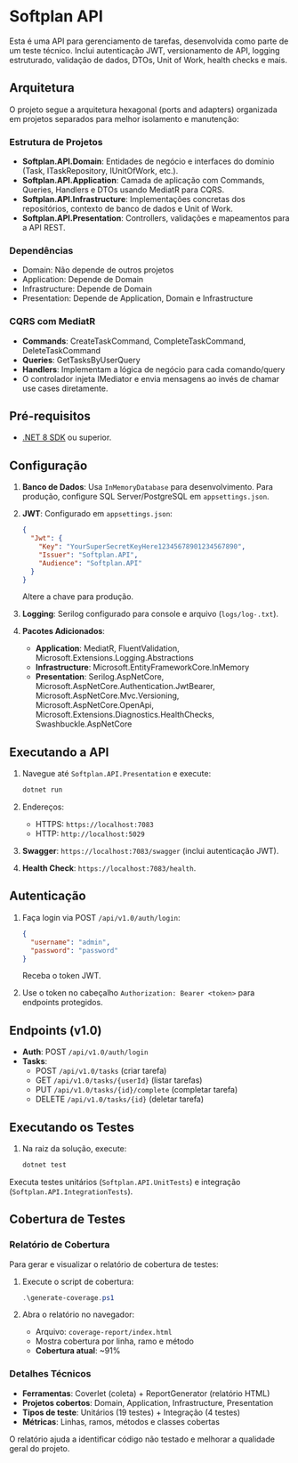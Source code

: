 # Softplan API

Esta é uma API para gerenciamento de tarefas, desenvolvida como parte de um teste técnico. Inclui autenticação JWT, versionamento de API, logging estruturado, validação de dados, DTOs, Unit of Work, health checks e mais.

## Arquitetura

O projeto segue a arquitetura hexagonal (ports and adapters) organizada em projetos separados para melhor isolamento e manutenção:

### Estrutura de Projetos
- **Softplan.API.Domain**: Entidades de negócio e interfaces do domínio (Task, ITaskRepository, IUnitOfWork, etc.).
- **Softplan.API.Application**: Camada de aplicação com Commands, Queries, Handlers e DTOs usando MediatR para CQRS.
- **Softplan.API.Infrastructure**: Implementações concretas dos repositórios, contexto de banco de dados e Unit of Work.
- **Softplan.API.Presentation**: Controllers, validações e mapeamentos para a API REST.

### Dependências
- Domain: Não depende de outros projetos
- Application: Depende de Domain
- Infrastructure: Depende de Domain
- Presentation: Depende de Application, Domain e Infrastructure

### CQRS com MediatR

- **Commands**: CreateTaskCommand, CompleteTaskCommand, DeleteTaskCommand
- **Queries**: GetTasksByUserQuery
- **Handlers**: Implementam a lógica de negócio para cada comando/query
- O controlador injeta IMediator e envia mensagens ao invés de chamar use cases diretamente.

## Pré-requisitos

*   [.NET 8 SDK](https://dotnet.microsoft.com/download/dotnet/8.0) ou superior.

## Configuração

1. **Banco de Dados**: Usa `InMemoryDatabase` para desenvolvimento. Para produção, configure SQL Server/PostgreSQL em `appsettings.json`.

2. **JWT**: Configurado em `appsettings.json`:
   ```json
   {
     "Jwt": {
       "Key": "YourSuperSecretKeyHere12345678901234567890",
       "Issuer": "Softplan.API",
       "Audience": "Softplan.API"
     }
   }
   ```
   Altere a chave para produção.

3. **Logging**: Serilog configurado para console e arquivo (`logs/log-.txt`).

4. **Pacotes Adicionados**:
   - **Application**: MediatR, FluentValidation, Microsoft.Extensions.Logging.Abstractions
   - **Infrastructure**: Microsoft.EntityFrameworkCore.InMemory
   - **Presentation**: Serilog.AspNetCore, Microsoft.AspNetCore.Authentication.JwtBearer, Microsoft.AspNetCore.Mvc.Versioning, Microsoft.AspNetCore.OpenApi, Microsoft.Extensions.Diagnostics.HealthChecks, Swashbuckle.AspNetCore

## Executando a API

1. Navegue até `Softplan.API.Presentation` e execute:
   ```sh
   dotnet run
   ```

2. Endereços:
   *   HTTPS: `https://localhost:7083`
   *   HTTP: `http://localhost:5029`

3. **Swagger**: `https://localhost:7083/swagger` (inclui autenticação JWT).

4. **Health Check**: `https://localhost:7083/health`.

## Autenticação

1. Faça login via POST `/api/v1.0/auth/login`:
   ```json
   {
     "username": "admin",
     "password": "password"
   }
   ```
   Receba o token JWT.

2. Use o token no cabeçalho `Authorization: Bearer <token>` para endpoints protegidos.

## Endpoints (v1.0)

- **Auth**: POST `/api/v1.0/auth/login`
- **Tasks**: 
  - POST `/api/v1.0/tasks` (criar tarefa)
  - GET `/api/v1.0/tasks/{userId}` (listar tarefas)
  - PUT `/api/v1.0/tasks/{id}/complete` (completar tarefa)
  - DELETE `/api/v1.0/tasks/{id}` (deletar tarefa)

## Executando os Testes

1. Na raiz da solução, execute:
   ```sh
   dotnet test
   ```

Executa testes unitários (`Softplan.API.UnitTests`) e integração (`Softplan.API.IntegrationTests`).

## Cobertura de Testes

### Relatório de Cobertura
Para gerar e visualizar o relatório de cobertura de testes:

1. Execute o script de cobertura:
   ```powershell
   .\generate-coverage.ps1
   ```

2. Abra o relatório no navegador:
   - Arquivo: `coverage-report/index.html`
   - Mostra cobertura por linha, ramo e método
   - **Cobertura atual**: ~91%

### Detalhes Técnicos
- **Ferramentas**: Coverlet (coleta) + ReportGenerator (relatório HTML)
- **Projetos cobertos**: Domain, Application, Infrastructure, Presentation
- **Tipos de teste**: Unitários (19 testes) + Integração (4 testes)
- **Métricas**: Linhas, ramos, métodos e classes cobertas

O relatório ajuda a identificar código não testado e melhorar a qualidade geral do projeto.
